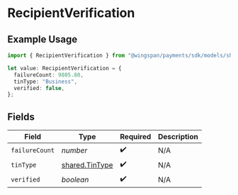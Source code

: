 # RecipientVerification

## Example Usage

```typescript
import { RecipientVerification } from "@wingspan/payments/sdk/models/shared";

let value: RecipientVerification = {
  failureCount: 9805.80,
  tinType: "Business",
  verified: false,
};
```

## Fields

| Field                                                   | Type                                                    | Required                                                | Description                                             |
| ------------------------------------------------------- | ------------------------------------------------------- | ------------------------------------------------------- | ------------------------------------------------------- |
| `failureCount`                                          | *number*                                                | :heavy_check_mark:                                      | N/A                                                     |
| `tinType`                                               | [shared.TinType](../../../sdk/models/shared/tintype.md) | :heavy_check_mark:                                      | N/A                                                     |
| `verified`                                              | *boolean*                                               | :heavy_check_mark:                                      | N/A                                                     |